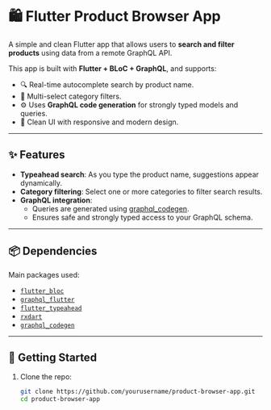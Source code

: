 # 🛍️ Flutter Product Browser App

A simple and clean Flutter app that allows users to **search and filter products** using data from a remote GraphQL API.

This app is built with **Flutter + BLoC + GraphQL**, and supports:

- 🔍 Real-time autocomplete search by product name.
- 🧠 Multi-select category filters.
- ⚙️ Uses **GraphQL code generation** for strongly typed models and queries.
- 🧼 Clean UI with responsive and modern design.

---

## ✨ Features

- **Typeahead search**: As you type the product name, suggestions appear dynamically.
- **Category filtering**: Select one or more categories to filter search results.
- **GraphQL integration**:
  - Queries are generated using [graphql_codegen](https://pub.dev/packages/graphql_codegen).
  - Ensures safe and strongly typed access to your GraphQL schema.

---

## 📦 Dependencies

Main packages used:

- [`flutter_bloc`](https://pub.dev/packages/flutter_bloc)
- [`graphql_flutter`](https://pub.dev/packages/graphql_flutter)
- [`flutter_typeahead`](https://pub.dev/packages/flutter_typeahead)
- [`rxdart`](https://pub.dev/packages/rxdart)
- [`graphql_codegen`](https://pub.dev/packages/graphql_codegen)

---

## 🚀 Getting Started

1. Clone the repo:
   ```bash
   git clone https://github.com/yourusername/product-browser-app.git
   cd product-browser-app
